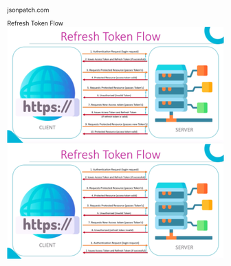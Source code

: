 jsonpatch.com

Refresh Token Flow
![alt text](/Guild_Not_Relate_Proj/refresh-token-flow-1.png)
![alt text](/Guild_Not_Relate_Proj/refresh-token-flow-2.png)
